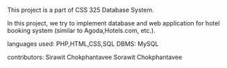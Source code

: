 This project is a part of CSS 325 Database System.

In this project, we try to implement database and web application for hotel booking system (similar to Agoda,Hotels.com, etc.).

languages used: PHP,HTML,CSS,SQL
DBMS: MySQL

contributors: Sirawit Chokphantavee
              Sorawit Chokphantavee
